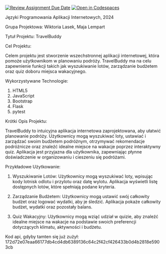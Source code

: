 [![Review Assignment Due Date](https://classroom.github.com/assets/deadline-readme-button-24ddc0f5d75046c5622901739e7c5dd533143b0c8e959d652212380cedb1ea36.svg)](https://classroom.github.com/a/jsTzsySB)
[![Open in Codespaces](https://classroom.github.com/assets/launch-codespace-7f7980b617ed060a017424585567c406b6ee15c891e84e1186181d67ecf80aa0.svg)](https://classroom.github.com/open-in-codespaces?assignment_repo_id=15146409)


Języki Programowania Aplikacji Internetowych, 2024 

Grupa Projektowa: Wiktoria Lasek, Maja Lempart 

Tytuł Projektu: TravelBuddy  

Cel Projektu:

Celem projektu jest stworzenie wszechstronnej aplikacji internetowej, która pomoże użytkownikom w planowaniu podróży. TravelBuddy ma na celu zapewnienie funkcji takich jak wyszukiwanie lotów, zarządzanie budżetem oraz quiz doboru miejsca wakacyjnego.

Wykorzystywane Technologie:
  1) HTML5
  2) JavaScript
  3) Bootstrap
  4) Flask
  5) pytest


Krótki Opis Projektu:

  TravelBuddy to intuicyjna aplikacja internetowa zaprojektowana, aby ułatwić planowanie podróży. Użytkownicy mogą wyszukiwać loty, ustawiać i zarządzać swoim budżetem podróżnym, otrzymywać rekomendacje podróżnicze oraz znaleźć idealne miejsce na wakacje poprzez interaktywny quiz. Aplikacja jest przyjazna dla użytkownika, zapewniając płynne doświadczenie w organizowaniu i cieszeniu się podróżami.

Przykładowe Użytkowanie:
  1) Wyszukiwanie Lotów:
        Użytkownicy mogą wyszukiwać loty, wpisując kody lotnisk odlotu i przylotu oraz datę wylotu. Aplikacja wyświetli listę dostępnych lotów, które spełniają podane kryteria.

  2) Zarządzanie Budżetem:
        Użytkownicy mogą ustawić swój całkowity budżet oraz logować wydatki, aby je śledzić. Aplikacja pokaże całkowity budżet, wydatki oraz pozostały balans.

  3) Quiz Wakacyjny:
        Użytkownicy mogą wziąć udział w quizie, aby znaleźć idealne miejsce na wakacje na podstawie swoich preferencji dotyczących klimatu, aktywności i budżetu.

Kod api, gdyby tamten się już zużył:
172d72e07eaa66177db4cd4db6389136c64c2f42cf426433b0d4b2818e5903cb

